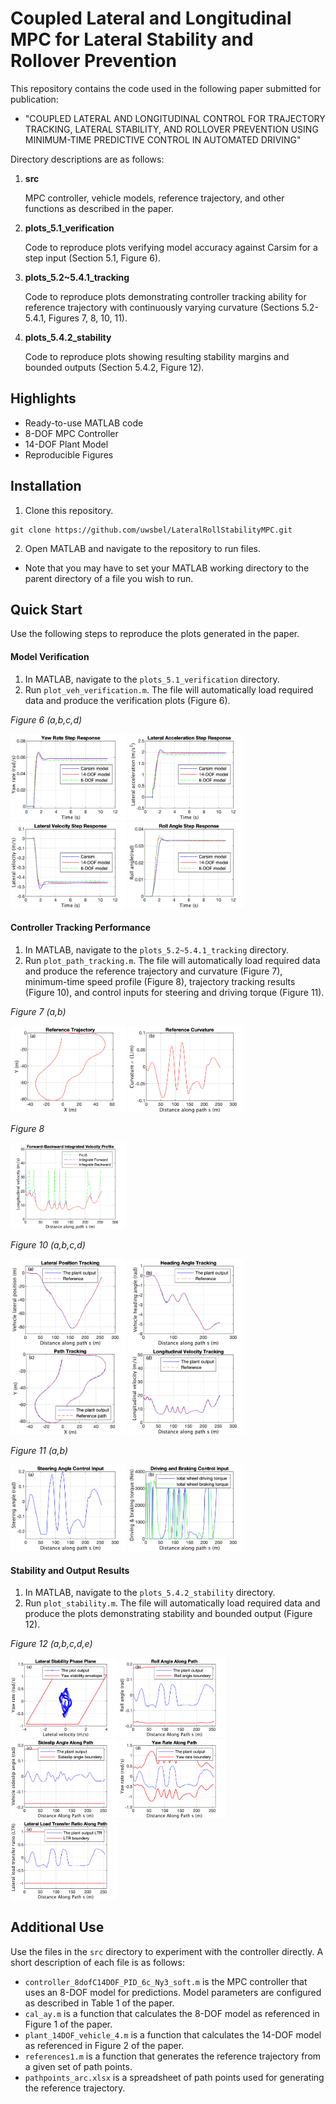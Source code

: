 # Coupled Lateral and Longitudinal MPC for Lateral Stability and Rollover Prevention
This repository contains the code used in the following paper submitted for publication: 
- "COUPLED LATERAL AND LONGITUDINAL CONTROL FOR TRAJECTORY TRACKING, LATERAL STABILITY, AND ROLLOVER PREVENTION USING MINIMUM-TIME PREDICTIVE CONTROL IN AUTOMATED DRIVING"

Directory descriptions are as follows:

1. **src**

   MPC controller, vehicle models, reference trajectory, and other functions as described in the paper.

2. **plots_5.1_verification**

   Code to reproduce plots verifying model accuracy against Carsim for a step input (Section 5.1, Figure 6).

3. **plots_5.2~5.4.1_tracking**

   Code to reproduce plots demonstrating controller tracking ability for reference trajectory with continuously varying curvature (Sections 5.2-5.4.1, Figures 7, 8, 10, 11).

4. **plots_5.4.2_stability**

   Code to reproduce plots showing resulting stability margins and bounded outputs (Section 5.4.2, Figure 12).

## Highlights
- Ready-to-use MATLAB code
- 8-DOF MPC Controller
- 14-DOF Plant Model
- Reproducible Figures

## Installation
1. Clone this repository.
```
git clone https://github.com/uwsbel/LateralRollStabilityMPC.git
```
2. Open MATLAB and navigate to the repository to run files.
- Note that you may have to set your MATLAB working directory to the parent directory of a file you wish to run.

## Quick Start
Use the following steps to reproduce the plots generated in the paper.

#### Model Verification
1. In MATLAB, navigate to the `plots_5.1_verification` directory. 
2. Run `plot_veh_verification.m`. The file will automatically load required data and produce the verification plots (Figure 6).

*Figure 6 (a,b,c,d)*
<p align="left">
  <img src="https://github.com/projectchrono/chrono-web-assets/blob/master/Images/LatLonMPC_Shuping/fig_6a.png" alt="figure 6a" width="185">  
  <img src="https://github.com/projectchrono/chrono-web-assets/blob/master/Images/LatLonMPC_Shuping/fig_6b.png" alt="figure 6b" width="185"> 
  <img src="https://github.com/projectchrono/chrono-web-assets/blob/master/Images/LatLonMPC_Shuping/fig_6c.png" alt="figure 6c" width="185"> 
  <img src="https://github.com/projectchrono/chrono-web-assets/blob/master/Images/LatLonMPC_Shuping/fig_6d.png" alt="figure 6d" width="185">
</p>

#### Controller Tracking Performance
1. In MATLAB, navigate to the `plots_5.2~5.4.1_tracking` directory. 
2. Run `plot_path_tracking.m`. The file will automatically load required data and produce the reference trajectory and curvature (Figure 7), minimum-time speed profile (Figure 8), trajectory tracking results (Figure 10), and control inputs for steering and driving torque (Figure 11).

*Figure 7 (a,b)*
<p align="left">
  <img src="https://github.com/projectchrono/chrono-web-assets/blob/master/Images/LatLonMPC_Shuping/fig_7a.png" alt="figure 7a" width="185">  
  <img src="https://github.com/projectchrono/chrono-web-assets/blob/master/Images/LatLonMPC_Shuping/fig_7b.png" alt="figure 7b" width="185"> 
</p>

*Figure 8*
<p align="left">
  <img src="https://github.com/projectchrono/chrono-web-assets/blob/master/Images/LatLonMPC_Shuping/fig_8.png" alt="figure 8" width="185"> 
</p>

*Figure 10 (a,b,c,d)*
<p align="left">
  <img src="https://github.com/projectchrono/chrono-web-assets/blob/master/Images/LatLonMPC_Shuping/fig_10a.png" alt="figure 10a" width="185"> 
  <img src="https://github.com/projectchrono/chrono-web-assets/blob/master/Images/LatLonMPC_Shuping/fig_10b.png" alt="figure 10b" width="185"> 
  <img src="https://github.com/projectchrono/chrono-web-assets/blob/master/Images/LatLonMPC_Shuping/fig_10c.png" alt="figure 10c" width="185"> 
  <img src="https://github.com/projectchrono/chrono-web-assets/blob/master/Images/LatLonMPC_Shuping/fig_10d.png" alt="figure 10d" width="185"> 
</p>

*Figure 11 (a,b)*
<p align="left">
  <img src="https://github.com/projectchrono/chrono-web-assets/blob/master/Images/LatLonMPC_Shuping/fig_11a.png" alt="figure 11a" width="185"> 
  <img src="https://github.com/projectchrono/chrono-web-assets/blob/master/Images/LatLonMPC_Shuping/fig_11b.png" alt="figure 11b" width="185"> 
</p>

#### Stability and Output Results
1. In MATLAB, navigate to the `plots_5.4.2_stability` directory. 
2. Run `plot_stability.m`. The file will automatically load required data and produce the plots demonstrating stability and bounded output (Figure 12).

*Figure 12 (a,b,c,d,e)*
<p align="left">
  <img src="https://github.com/projectchrono/chrono-web-assets/blob/master/Images/LatLonMPC_Shuping/fig_12a.png" alt="figure 12a" width="170"> 
  <img src="https://github.com/projectchrono/chrono-web-assets/blob/master/Images/LatLonMPC_Shuping/fig_12b.png" alt="figure 12b" width="170"> 
  <img src="https://github.com/projectchrono/chrono-web-assets/blob/master/Images/LatLonMPC_Shuping/fig_12c.png" alt="figure 12c" width="170"> 
  <img src="https://github.com/projectchrono/chrono-web-assets/blob/master/Images/LatLonMPC_Shuping/fig_12d.png" alt="figure 12d" width="170"> 
  <img src="https://github.com/projectchrono/chrono-web-assets/blob/master/Images/LatLonMPC_Shuping/fig_12e.png" alt="figure 12e" width="170"> 
</p>

## Additional Use
Use the files in the `src` directory to experiment with the controller directly. A short description of each file is as follows:
- `controller_8dofC14DOF_PID_6c_Ny3_soft.m` is the MPC controller that uses an 8-DOF model for predictions. Model parameters are configured as described in Table 1 of the paper. 
- `cal_ay.m` is a function that calculates the 8-DOF model as referenced in Figure 1 of the paper.
- `plant_14DOF_vehicle_4.m` is a function that calculates the  14-DOF model as referenced in Figure 2 of the paper.
- `references1.m` is a function that generates the reference trajectory from a given set of path points.
- `pathpoints_arc.xlsx` is a spreadsheet of path points used for generating the reference trajectory.

